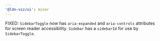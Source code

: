 ```yaml
---
'@ldn-viz/ui': minor
---
```


FIXED: `SidebarToggle` now has `aria-expanded` and `aria-controls` attributes for screen reader accessibility. `Sidebar` has a `sidebarId` for use by `SidebarToggle`.
